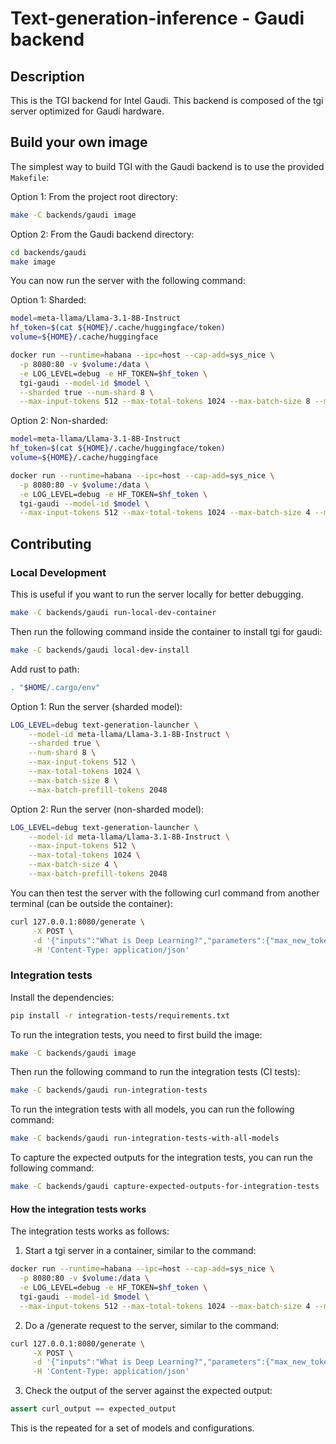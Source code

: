 # Text-generation-inference - Gaudi backend

## Description

This is the TGI backend for Intel Gaudi. This backend is composed of the tgi server optimized for Gaudi hardware.

## Build your own image

The simplest way to build TGI with the Gaudi backend is to use the provided `Makefile`:

Option 1: From the project root directory:
```bash
make -C backends/gaudi image
```

Option 2: From the Gaudi backend directory:
```bash
cd backends/gaudi
make image
```

You can now run the server with the following command:

Option 1: Sharded:
```bash
model=meta-llama/Llama-3.1-8B-Instruct
hf_token=$(cat ${HOME}/.cache/huggingface/token)
volume=${HOME}/.cache/huggingface

docker run --runtime=habana --ipc=host --cap-add=sys_nice \
  -p 8080:80 -v $volume:/data \
  -e LOG_LEVEL=debug -e HF_TOKEN=$hf_token \
  tgi-gaudi --model-id $model \
  --sharded true --num-shard 8 \
  --max-input-tokens 512 --max-total-tokens 1024 --max-batch-size 8 --max-batch-prefill-tokens 2048
```

Option 2: Non-sharded:
```bash
model=meta-llama/Llama-3.1-8B-Instruct
hf_token=$(cat ${HOME}/.cache/huggingface/token)
volume=${HOME}/.cache/huggingface

docker run --runtime=habana --ipc=host --cap-add=sys_nice \
  -p 8080:80 -v $volume:/data \
  -e LOG_LEVEL=debug -e HF_TOKEN=$hf_token \
  tgi-gaudi --model-id $model \
  --max-input-tokens 512 --max-total-tokens 1024 --max-batch-size 4 --max-batch-prefill-tokens 2048
```

## Contributing

### Local Development

This is useful if you want to run the server locally for better debugging.
```bash
make -C backends/gaudi run-local-dev-container
```

Then run the following command inside the container to install tgi for gaudi:
```bash
make -C backends/gaudi local-dev-install
```

Add rust to path:
```bash
. "$HOME/.cargo/env"
```

Option 1: Run the server (sharded model):
```bash
LOG_LEVEL=debug text-generation-launcher \
    --model-id meta-llama/Llama-3.1-8B-Instruct \
    --sharded true \
    --num-shard 8 \
    --max-input-tokens 512 \
    --max-total-tokens 1024 \
    --max-batch-size 8 \
    --max-batch-prefill-tokens 2048
```

Option 2: Run the server (non-sharded model):
```bash
LOG_LEVEL=debug text-generation-launcher \
    --model-id meta-llama/Llama-3.1-8B-Instruct \
    --max-input-tokens 512 \
    --max-total-tokens 1024 \
    --max-batch-size 4 \
    --max-batch-prefill-tokens 2048
```

You can then test the server with the following curl command from another terminal (can be outside the container):
```bash
curl 127.0.0.1:8080/generate \
     -X POST \
     -d '{"inputs":"What is Deep Learning?","parameters":{"max_new_tokens":20}}' \
     -H 'Content-Type: application/json'
```

### Integration tests

Install the dependencies:
```bash
pip install -r integration-tests/requirements.txt
```

To run the integration tests, you need to first build the image:
```bash
make -C backends/gaudi image
```

Then run the following command to run the integration tests (CI tests):
```bash
make -C backends/gaudi run-integration-tests
```

To run the integration tests with all models, you can run the following command:
```bash
make -C backends/gaudi run-integration-tests-with-all-models
```

To capture the expected outputs for the integration tests, you can run the following command:
```bash
make -C backends/gaudi capture-expected-outputs-for-integration-tests
```

#### How the integration tests works
The integration tests works as follows:

1. Start a tgi server in a container, similar to the command:
```bash
docker run --runtime=habana --ipc=host --cap-add=sys_nice \
  -p 8080:80 -v $volume:/data \
  -e LOG_LEVEL=debug -e HF_TOKEN=$hf_token \
  tgi-gaudi --model-id $model \
  --max-input-tokens 512 --max-total-tokens 1024 --max-batch-size 4 --max-batch-prefill-tokens 2048
```

2. Do a /generate request to the server, similar to the command:
```bash
curl 127.0.0.1:8080/generate \
     -X POST \
     -d '{"inputs":"What is Deep Learning?","parameters":{"max_new_tokens":20}}' \
     -H 'Content-Type: application/json'
```

3. Check the output of the server against the expected output:
```python
assert curl_output == expected_output
```

This is the repeated for a set of models and configurations.
